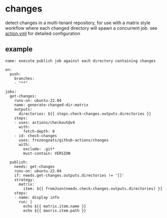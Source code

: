 # changes
detect changes in a multi-tenant repository, for use with a matrix style workflow where each changed directory will spawn a concurrent job.
see [action.yml](https://github.com/frozengoats/github-actions/blob/main/changes/action.yml) for detailed configuration

## example
```
name: execute publish job against each directory containing changes

on:
  push:
    branches:
    - "**"

jobs:
  get-changes:
    runs-on: ubuntu-22.04
    name: generate-changed-dir-matrix
    outputs:
      directories: ${{ steps.check-changes.outputs.directories }}
    steps:
    - uses: actions/checkout@v4
      with:
        fetch-depth: 0
    - id: check-changes
      uses: frozengoats/github-actions/changes
      with:
        exclude: .git*
        must-contain: VERSION

  publish:
    needs: get-changes
    runs-on: ubuntu-22.04
    if: needs.get-changes.outputs.directories != '[]'
    strategy:
      matrix:
        item: ${{ fromJson(needs.check-changes.outputs.directories) }}
    steps:
    - name: display info
      run: |
        echo ${{ matrix.item.name }}
        echo ${{ maxrix.item.path }}
```